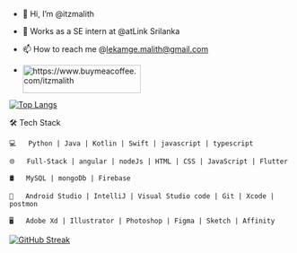 - 👋 Hi, I’m @itzmalith
- 🌱 Works as a SE intern at @atLink Srilanka
- 📫 How to reach me @lekamge.malith@gmail.com

- <p><a href="[https://www.buymeacoffee.com/https://www.buymeacoffee.com/itzmalith](https://www.buymeacoffee.com/itzmalith)"> <img align="left" src="https://cdn.buymeacoffee.com/buttons/v2/default-yellow.png" height="50" width="210" alt="https://www.buymeacoffee.com/itzmalith" /></a></p>

<br>

[![Top Langs](https://github-readme-stats.vercel.app/api/top-langs/?username=pylapp&layout=compact)](https://github.com/anuraghazra/github-readme-stats)

<!---
itzmalith/itzmalith is a ✨ special ✨ repository because its `README.md` (this file) appears on your GitHub profi
le.
You can click the Preview link to take a look at your changes.
--->
🛠 Tech Stack

    💻   Python | Java | Kotlin | Swift | javascript | typescript 
    
    🌐   Full-Stack | angular | nodeJs | HTML | CSS | JavaScript | Flutter
    
    🛢   MySQL | mongoDb | Firebase
    
    🔧   Android Studio | IntelliJ | Visual Studio code | Git | Xcode | postmon 
    
    🖥   Adobe Xd | Illustrator | Photoshop | Figma | Sketch | Affinity 










[![GitHub Streak](https://streak-stats.demolab.com/?user=itzmalith)](https://git.io/streak-stats)
